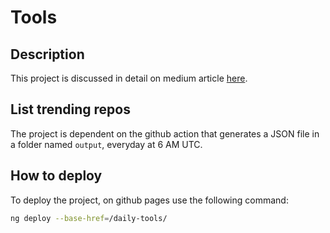 # Tools

## Description

This project is discussed in detail on medium article [here]().

## List trending repos

The project is dependent on the github action that generates a JSON file in a folder named `output`, everyday at 6 AM UTC.

## How to deploy

To deploy the project, on github pages use the following command:

```bash
ng deploy --base-href=/daily-tools/
```
